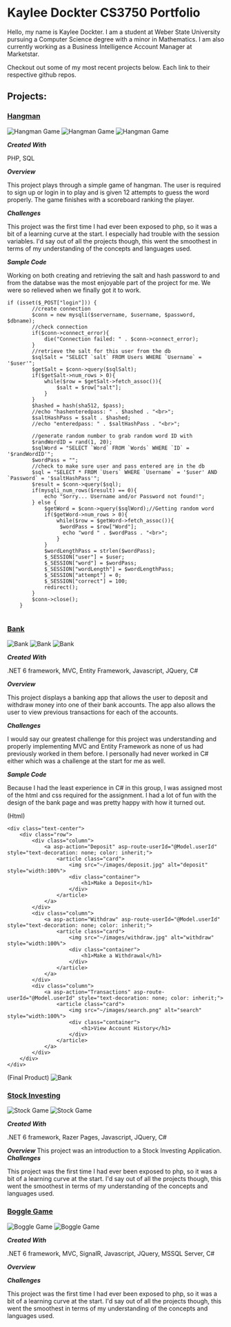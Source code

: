 # Kaylee Dockter CS3750 Portfolio
Hello, my name is Kaylee Dockter. 
I am a student at Weber State University pursuing a Computer Science degree with a minor in Mathematics.
I am also currently working as a Business Intelligence Account Manager at Marketstar.

Checkout out some of my most recent projects below. Each link to their respective github repos.

## Projects:

### [Hangman](https://github.com/kayleedockter/Hangman) 
![Hangman Game](/docs/assets/Hangman1.PNG)
![Hangman Game](/docs/assets/Hangman2.PNG)
![Hangman Game](/docs/assets/Hangman3.PNG)

***Created With***

PHP, SQL

***Overview***

This project plays through a simple game of hangman. The user is required to sign up or login in to play
and is given 12 attempts to guess the word properly. The game finishes with a scoreboard ranking the player.

***Challenges***

This project was the first time I had ever been exposed to php, so it was a bit of a learning curve at the start.
I especially had trouble with the session variables.
I'd say out of all the projects though, this went the smoothest in terms of my understanding of the concepts and languages used.

***Sample Code***

Working on both creating and retrieving the salt and hash password to and from the databse was the most enjoyable part of the project for me.
We were so relieved when we finally got it to work.
```
if (isset($_POST["login"])) {
		//create connection
		$conn = new mysqli($servername, $username, $password, $dbname);
		//check connection
		if($conn->connect_error){
			die("Connection failed: " . $conn->connect_error);
		}
		//retrieve the salt for this user from the db
		$sqlSalt = "SELECT `salt` FROM Users WHERE `Username` = '$user'";
		$getSalt = $conn->query($sqlSalt);
		if($getSalt->num_rows > 0){
			while($row = $getSalt->fetch_assoc()){
				$salt = $row["salt"];
			}
		}
		$hashed = hash(sha512, $pass);
		//echo "hashenteredpass: " . $hashed . "<br>";
		$saltHashPass = $salt . $hashed;
		//echo "enteredpass: " . $saltHashPass . "<br>";
		
		//generate random number to grab random word ID with
		$randWordID = rand(1, 20);
		$sqlWord = "SELECT `Word` FROM `Words` WHERE `ID` = '$randWordID'";
		$wordPass = "";
		//check to make sure user and pass entered are in the db
		$sql = "SELECT * FROM `Users` WHERE `Username` = '$user' AND `Password` = '$saltHashPass'";
		$result = $conn->query($sql);
		if(mysqli_num_rows($result) == 0){
			echo "Sorry... Username and/or Password not found!";
		} else {
			$getWord = $conn->query($sqlWord);//Getting random word
			if($getWord->num_rows > 0){
				while($row = $getWord->fetch_assoc()){
				 $wordPass = $row["Word"];
				  echo "word " . $wordPass . "<br>";
				}
			}
			$wordLengthPass = strlen($wordPass);
			$_SESSION["user"] = $user;
			$_SESSION["word"] = $wordPass;
			$_SESSION["wordLength"] = $wordLengthPass;
			$_SESSION["attempt"] = 0;
			$_SESSION["correct"] = 100;
			redirect();
		}	
		$conn->close();
	}
    
```
### [Bank](https://github.com/rflowers45/TigerBanking) 
![Bank](/docs/assets/Bank1.PNG)
![Bank](/docs/assets/Bank2.PNG)
![Bank](/docs/assets/Bank3.PNG)

***Created With***

.NET 6 framework, MVC, Entity Framework, Javascript, JQuery, C#

***Overview***

This project displays a banking app that allows the user to deposit and withdraw money into one of their bank accounts. 
The app also allows the user to view previous transactions for each of the accounts.

***Challenges***

I would say our greatest challenge for this project was understanding and properly implementing MVC and Entity Framework
as none of us had previously worked in them before.
I personally had never worked in C# either which was a challenge at the start for me as well.

***Sample Code***

Because I had the least experience in C# in this group, I was assigned most of the html and css required for the assignment.
I had a lot of fun with the design of the bank page and was pretty happy with how it turned out.

(Html)
```
<div class="text-center">
    <div class="row">
        <div class="column">
            <a asp-action="Deposit" asp-route-userId="@Model.userId" style="text-decoration: none; color: inherit;">
                <article class="card">
                    <img src="~/images/deposit.jpg" alt="deposit" style="width:100%">
                    <div class="container">
                        <h1>Make a Deposit</h1>
                    </div>
                </article>
            </a>
        </div>
        <div class="column">
            <a asp-action="Withdraw" asp-route-userId="@Model.userId" style="text-decoration: none; color: inherit;">
                <article class="card">
                    <img src="~/images/withdraw.jpg" alt="withdraw" style="width:100%">
                    <div class="container">
                        <h1>Make a Withdrawal</h1>
                    </div>
                </article>
            </a>
        </div>
        <div class="column">
            <a asp-action="Transactions" asp-route-userId="@Model.userId" style="text-decoration: none; color: inherit;">
                <article class="card">
                    <img src="~/images/search.png" alt="search" style="width:100%">
                    <div class="container">
                        <h1>View Account History</h1>
                    </div>
                </article>
            </a>
        </div>
    </div>
</div>
```
(Final Product)
![Bank](/docs/assets/Bank2.png)

### [Stock Investing](https://github.com/rflowers45/StockInvestingGame) 
![Stock Game](/docs/assets/Stocks1.PNG)
![Stock Game](/docs/assets/Stocks2.PNG)

***Created With***

.NET 6 framework, Razer Pages, Javascript, JQuery, C#

***Overview***
This project was an introduction to a Stock Investing Application. 
***Challenges***

This project was the first time I had ever been exposed to php, so it was a bit of a learning curve at the start.
I'd say out of all the projects though, this went the smoothest in terms of my understanding of the concepts and languages used.

### [Boggle Game](https://github.com/kayleedockter/BoggleGame) 
![Boggle Game](/docs/assets/Boggle1.PNG)
![Boggle Game](/docs/assets/Boggle2.PNG)

***Created With***

.NET 6 framework, MVC, SignalR, Javascript, JQuery, MSSQL Server, C#

***Overview***

***Challenges***

This project was the first time I had ever been exposed to php, so it was a bit of a learning curve at the start.
I'd say out of all the projects though, this went the smoothest in terms of my understanding of the concepts and languages used.
